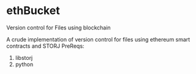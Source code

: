 # ethBucket

Version control for Files using blockchain

A crude implementation of version control for files using ethereum smart contracts and STORJ
PreReqs:
1. libstorj
2. python


